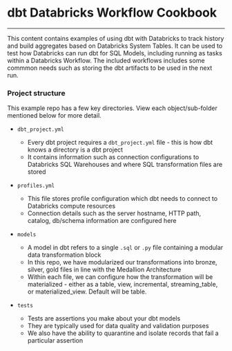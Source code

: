 # dbt Databricks Workflow Cookbook
---
This content contains examples of using dbt with Databricks to track history and build aggregates based on Databricks System Tables. It can be used to test how Databricks can run dbt for SQL Models, including running as tasks within a Databricks Workflow. The included workflows includes some commmon needs such as storing the dbt artifacts to be used in the next run.


### Project structure

This example repo has a few key directories. View each object/sub-folder mentioned below for more detail.
    
- ```dbt_project.yml```
    * Every dbt project requires a ```dbt_project.yml``` file - this is how dbt knows a directory is a dbt project
    * It contains information such as connection configurations to Databricks SQL Warehouses and where SQL transformation files are stored 

- ```profiles.yml```
    * This file stores profile configuration which dbt needs to connect to Databricks compute resources
    * Connection details such as the server hostname, HTTP path, catalog, db/schema information are configured here 
    
- ```models```
    * A model in dbt refers to a single ```.sql``` or ```.py``` file containing a modular data transformation block 
    * In this repo, we have modularized our transformations into bronze, silver, gold files in line with the Medallion Architecture 
    * Within each file, we can configure how the transformation will be materialized - either as a table, view, incremental, streaming_table, or materialized_view. Default will be table.

- ```tests```
    * Tests are assertions you make about your dbt models 
    * They are typically used for data quality and validation purposes
    * We also have the ability to quarantine and isolate records that fail a particular assertion

<br>

